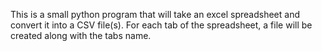 This is a small python program that will take an excel spreadsheet and convert it into a CSV file(s). For each tab of the spreadsheet, 
a file will be created along with the tabs name.
